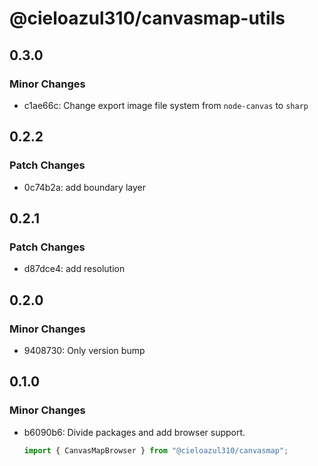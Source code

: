# @cieloazul310/canvasmap-utils

## 0.3.0

### Minor Changes

- c1ae66c: Change export image file system from `node-canvas` to `sharp`

## 0.2.2

### Patch Changes

- 0c74b2a: add boundary layer

## 0.2.1

### Patch Changes

- d87dce4: add resolution

## 0.2.0

### Minor Changes

- 9408730: Only version bump

## 0.1.0

### Minor Changes

- b6090b6: Divide packages and add browser support.

  ```ts
  import { CanvasMapBrowser } from "@cieloazul310/canvasmap";
  ```
